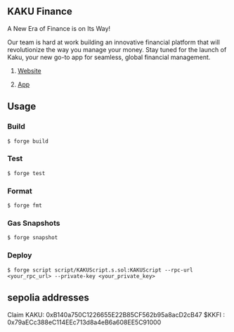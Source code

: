 ## KAKU Finance
A New Era of Finance is on Its Way!

Our team is hard at work building an innovative financial platform that will revolutionize the way you manage your money. Stay tuned for the launch of Kaku, your new go-to app for seamless, global financial management.

1. [Website](https://kaku.finance/)

2. [App](https://app.kaku.finance/login)


## Usage

### Build

```shell
$ forge build
```

### Test

```shell
$ forge test
```

### Format

```shell
$ forge fmt
```

### Gas Snapshots

```shell
$ forge snapshot
```

### Deploy

```shell
$ forge script script/KAKUScript.s.sol:KAKUScript --rpc-url <your_rpc_url> --private-key <your_private_key>
```





## sepolia addresses

Claim KAKU: 0xB140a750C1226655E22B85CF562b95a8acD2cB47
$KKFI : 0x79aECc388eC114EEc713d8a4eB6a608EE5C91000